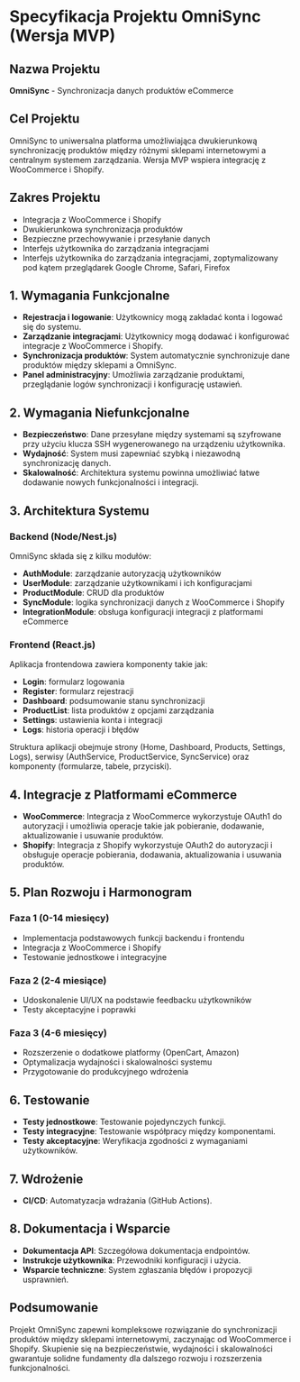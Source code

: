 # Specyfikacja Projektu OmniSync (Wersja MVP)

## Nazwa Projektu
**OmniSync** - Synchronizacja danych produktów eCommerce

## Cel Projektu
OmniSync to uniwersalna platforma umożliwiająca dwukierunkową synchronizację produktów między różnymi sklepami internetowymi a centralnym systemem zarządzania. Wersja MVP wspiera integrację z WooCommerce i Shopify.

## Zakres Projektu
- Integracja z WooCommerce i Shopify
- Dwukierunkowa synchronizacja produktów
- Bezpieczne przechowywanie i przesyłanie danych
- Interfejs użytkownika do zarządzania integracjami
- Interfejs użytkownika do zarządzania integracjami, zoptymalizowany pod kątem przeglądarek Google Chrome, Safari, Firefox

## 1. Wymagania Funkcjonalne
- **Rejestracja i logowanie**: Użytkownicy mogą zakładać konta i logować się do systemu.
- **Zarządzanie integracjami**: Użytkownicy mogą dodawać i konfigurować integracje z WooCommerce i Shopify.
- **Synchronizacja produktów**: System automatycznie synchronizuje dane produktów między sklepami a OmniSync.
- **Panel administracyjny**: Umożliwia zarządzanie produktami, przeglądanie logów synchronizacji i konfigurację ustawień.

## 2. Wymagania Niefunkcjonalne
- **Bezpieczeństwo**: Dane przesyłane między systemami są szyfrowane przy użyciu klucza SSH wygenerowanego na urządzeniu użytkownika.
- **Wydajność**: System musi zapewniać szybką i niezawodną synchronizację danych.
- **Skalowalność**: Architektura systemu powinna umożliwiać łatwe dodawanie nowych funkcjonalności i integracji.

## 3. Architektura Systemu
### Backend (Node/Nest.js)
OmniSync składa się z kilku modułów:
- **AuthModule**: zarządzanie autoryzacją użytkowników
- **UserModule**: zarządzanie użytkownikami i ich konfiguracjami
- **ProductModule**: CRUD dla produktów
- **SyncModule**: logika synchronizacji danych z WooCommerce i Shopify
- **IntegrationModule**: obsługa konfiguracji integracji z platformami eCommerce

### Frontend (React.js)
Aplikacja frontendowa zawiera komponenty takie jak:
- **Login**: formularz logowania
- **Register**: formularz rejestracji
- **Dashboard**: podsumowanie stanu synchronizacji
- **ProductList**: lista produktów z opcjami zarządzania
- **Settings**: ustawienia konta i integracji
- **Logs**: historia operacji i błędów

Struktura aplikacji obejmuje strony (Home, Dashboard, Products, Settings, Logs), serwisy (AuthService, ProductService, SyncService) oraz komponenty (formularze, tabele, przyciski).

## 4. Integracje z Platformami eCommerce
- **WooCommerce**: Integracja z WooCommerce wykorzystuje OAuth1 do autoryzacji i umożliwia operacje takie jak pobieranie, dodawanie, aktualizowanie i usuwanie produktów.
- **Shopify**: Integracja z Shopify wykorzystuje OAuth2 do autoryzacji i obsługuje operacje pobierania, dodawania, aktualizowania i usuwania produktów.

## 5. Plan Rozwoju i Harmonogram
### Faza 1 (0-14 miesięcy)
- Implementacja podstawowych funkcji backendu i frontendu
- Integracja z WooCommerce i Shopify
- Testowanie jednostkowe i integracyjne

### Faza 2 (2-4 miesiące)
- Udoskonalenie UI/UX na podstawie feedbacku użytkowników
- Testy akceptacyjne i poprawki

### Faza 3 (4-6 miesięcy)
- Rozszerzenie o dodatkowe platformy (OpenCart, Amazon)
- Optymalizacja wydajności i skalowalności systemu
- Przygotowanie do produkcyjnego wdrożenia

## 6. Testowanie
- **Testy jednostkowe**: Testowanie pojedynczych funkcji.
- **Testy integracyjne**: Testowanie współpracy między komponentami.
- **Testy akceptacyjne**: Weryfikacja zgodności z wymaganiami użytkowników.

## 7. Wdrożenie
- **CI/CD**: Automatyzacja wdrażania (GitHub Actions).

## 8. Dokumentacja i Wsparcie
- **Dokumentacja API**: Szczegółowa dokumentacja endpointów.
- **Instrukcje użytkownika**: Przewodniki konfiguracji i użycia.
- **Wsparcie techniczne**: System zgłaszania błędów i propozycji usprawnień.

## Podsumowanie
Projekt OmniSync zapewni kompleksowe rozwiązanie do synchronizacji produktów między sklepami internetowymi, zaczynając od WooCommerce i Shopify. Skupienie się na bezpieczeństwie, wydajności i skalowalności gwarantuje solidne fundamenty dla dalszego rozwoju i rozszerzenia funkcjonalności.
